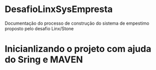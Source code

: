 # DesafioLinxSysEmpresta
Documentação do processo de construção do sistema de empestimo proposto pelo desafio Linx/Stone

# Inicianlizando o projeto com ajuda do Sring e MAVEN 

 
